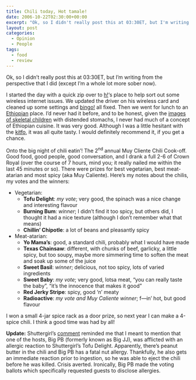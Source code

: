 ```yaml
---
title: Chili today, Hot tamale!
date: 2006-10-22T02:30:00+00:00
excerpt: "Ok, so I didn't really post this at 03:30ET, but I'm writing from the perspective that I did (except I'm a whole lot"
layout: post
categories:
  - Opinion
  - People
tags:
  - food
  - review
---
```

Ok, so I didn&#8217;t really post this at 03:30ET, but I&#8217;m writing from the perspective that I did (except I&#8217;m a whole lot more sober now).

I started the day with a quick zip over to [h!](http://ppfhouse.com/video/)&#8216;s place to help sort out some wireless internet issues. We updated the driver on his wireless card and cleaned up some settings and [bingo!](http://www.bingo.com/) all fixed. Then we went for lunch to an [Ethiopian](http://en.wikipedia.org/wiki/Ethiopian_cuisine) place. I&#8217;d never had it before, and to be honest, given the [images of skeletal children](http://news.bbc.co.uk/2/hi/africa/703958.stm) with distended stomachs, I never had much of a concept of Ethiopian cuisine. It was very good. Although I was a little hesitant with the [kitfo](http://en.wikipedia.org/wiki/Kitfo), it was all quite tasty. I would definitely recommend it, if you get a chance.

Onto the big night of chili eatin&#8217;! The 2<sup>nd</sup> annual Muy Cliente Chili Cook-off. Good food, good people, good conversation, and I drank a full 2-6 of Crown Royal (over the course of 7 hours, mind you; it really nailed me within the last 45 minutes or so). There were prizes for best vegetarian, best meat-atarian and most spicy (aka Muy Caliente). Here&#8217;s my notes about the chilis, my votes and the winners:

  * Vegetarian: 
      * **Tofu Delight**: _my vote_; very good, the spinach was a nice change and interesting flavour
      * **Burning Bum**: _winner_; I didn&#8217;t find it too spicy, but others did, I thought it had a nice texture (although I don&#8217;t remember what that means)
      * **Chillin&#8217; Chipotle**: a lot of beans and pleasantly spicy
  * Meat-atarian: 
      * **Yo Mama&#8217;s**: good, a standard chili, probably what I would have made
      * **Texas Chainsaw**: different, with chunks of beef, garlicky, a little spicy, but too soupy, maybe more simmering time to soften the meat and soak up some of the juice
      * **Sweet Basil**: _winner_; delicious, not too spicy, lots of varied ingredients
      * **Sweet Baby**: _my vote_; very good, lotsa meat, &#8220;you can really taste the baby&#8221;, &#8220;it&#8217;s the innocence that makes it good&#8221;
      * **Red Jerky Stripe**: spicy, good &#8216;n&#8217; meaty
      * **Radioactive**: _my vote and Muy Caliente winner_; f&#8212;in&#8217; hot, but good flavour

I won a small 4-jar spice rack as a door prize, so next year I can make a 4-spice chili. I think a good time was had by all!

**Update:** Shuttergirl&#8217;s [comment](/chili-today-hot-tamale.html#comment-337) reminded me that I meant to mention that one of the hosts, Big PB (formerly known as Big JJ), was afflicted with an allergic reaction to Shuttergirl&#8217;s Tofu Delight. Apparently, there&#8217;s peanut butter in the chili and Big PB has a fatal nut allergy. Thankfully, he also gets an immediate reaction prior to ingestion, so he was able to eject the chili before he was killed. Crisis averted. Ironically, Big PB made the voting ballots which specifically requested guests to disclose allergies.